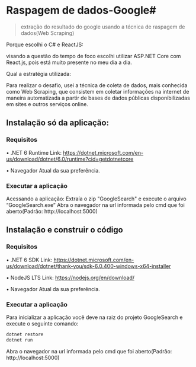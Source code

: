 # Raspagem de dados-Google#
>extração do resultado do google usando a técnica de raspagem de dados(Web Scraping)

Porque escolhi o C# e ReactJS:

visando a questão do tempo de foco escolhi utilizar ASP.NET Core com React.js, pois está muito presente no meu dia a dia.

Qual a estratégia utilizada:

Para realizar o desafio, usei a técnica de coleta de dados, mais conhecida como Web Scraping, que consistem em coletar informações na internet de maneira automatizada a partir de bases de dados públicas disponibilizadas em sites e outros serviços online.

## Instalação só da aplicação:

### Requisitos
•	.NET 6 Runtime
Link: https://dotnet.microsoft.com/en-us/download/dotnet/6.0/runtime?cid=getdotnetcore

•	Navegador Atual da sua preferência.

### Executar a aplicação
Acessando a aplicação:
Extraía o zip "GoogleSearch" e execute o arquivo “GoogleSearch.exe”
Abra o navegador na url informada pelo cmd que foi aberto(Padrão: http://localhost:5000)

## Instalação e construir o código

### Requisitos
•	.NET 6 SDK 
Link: https://dotnet.microsoft.com/en-us/download/dotnet/thank-you/sdk-6.0.400-windows-x64-installer 

•	NodeJS LTS 
Link: https://nodejs.org/en/download/ 

•	Navegador Atual da sua preferência. 

### Executar a aplicação
Para inicializar a aplicação você deve na raiz do projeto GoogleSearch e execute o seguinte comando:
```bash
dotnet restore 
dotnet run
```
Abra o navegador na url informada pelo cmd que foi aberto(Padrão: http://localhost:5000)

